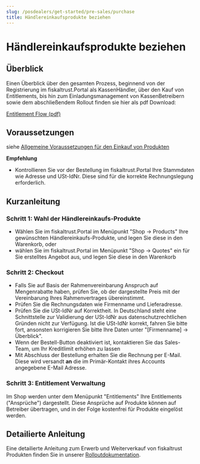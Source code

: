 ```yaml
---
slug: /posdealers/get-started/pre-sales/purchase
title: Händlereinkaufsprodukte beziehen
---
```


# 	Händlereinkaufsprodukte beziehen

## Überblick

Einen Überblick über den gesamten Prozess, beginnend von der Registrierung im fiskaltrust.Portal als KassenHändler, über den Kauf von Entitlements, bis hin zum Einladungsmanagement von KassenBetreibern sowie dem abschließendem Rollout finden sie hier als pdf Download:

[Entitlement Flow (pdf)](media/entitlement-flow-overview.pdf)

## Voraussetzungen

siehe [Allgemeine Voraussetzungen für den Einkauf von Produkten](purchase-requirements.md)

**Empfehlung**

- Kontrollieren Sie  vor der Bestellung im fiskaltrust.Portal Ihre Stammdaten wie Adresse und USt-IdNr. Diese sind für die korrekte Rechnungslegung erforderlich. 

## Kurzanleitung

### Schritt 1: Wahl der Händlereinkaufs-Produkte

- Wählen Sie im fiskaltrust.Portal im Menüpunkt "Shop &rarr; Products" Ihre gewünschten Händlereinkaufs-Produkte, und legen Sie diese in den Warenkorb, oder
- wählen Sie im fiskaltrust.Portal im Menüpunkt  "Shop &rarr; Quotes" ein für Sie erstelltes Angebot aus, und legen Sie diese in den Warenkorb

### Schritt 2: Checkout

- Falls Sie auf Basis der Rahmenvereinbarung Anspruch auf Mengenrabatte haben, prüfen Sie, ob der dargestellte Preis mit der Vereinbarung Ihres Rahmenvertrages übereinstimmt.
- Prüfen Sie die Rechnungsdaten wie Firmenname und Lieferadresse.
- Prüfen Sie die USt-IdNr auf Korrektheit. In Deutschland steht eine Schnittstelle zur Validierung der USt-IdNr aus datenschutzrechtlichen Gründen nicht zur Verfügung. Ist die USt-IdNr korrekt, fahren Sie bitte fort, ansonsten korrigieren Sie bitte Ihre Daten unter  "[Firmenname] &rarr; Überblick".
- Wenn der Bestell-Button deaktiviert ist, kontaktieren Sie das Sales-Team, um Ihr Kreditlimit erhöhen zu lassen
- Mit Abschluss der Bestellung erhalten Sie die Rechnung per E-Mail. Diese wird versandt **an** die im Primär-Kontakt ihres Accounts angegebene E-Mail Adresse.

### Schritt 3: Entitlement Verwaltung

Im Shop werden unter dem Menüpunkt "Entitlements" Ihre Entitlements ("Ansprüche") dargestellt. Diese Ansprüche auf Produkte können auf Betreiber übertragen, und in der Folge kostenfrei für Produkte eingelöst werden.


## Detailierte Anleitung

Eine detailierte Anleitung zum Erwerb und Weiterverkauf von fiskaltrust Produkten finden Sie in unserer [Rolloutdokumentation](https://docs.fiskaltrust.cloud/de/docs/posdealers/rollout-doc/shop).

